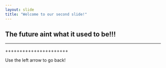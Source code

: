 ```yaml
---
layout: slide
title: "Welcome to our second slide!"
---
```

The future aint what it used to be!!!
-------------------
_____________________________________
++++++++++++++++++++++

Use the left arrow to go back!
